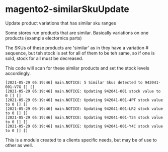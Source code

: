 # magento2-similarSkuUpdate
Update product variations that has similar sku ranges

Some stores run products that are similar. Basically variations on one products (example electornics parts)

The SKUs of these products are 'similar' as in they have a variation # sequence, but teh stock is set for all of them to be teh same, so if one is sold, stock for all must be decreased.

This code will scan for these similar products and set the stock levels accordingly.

```
[2021-05-29 05:19:46] main.NOTICE: 5 Similar Skus detected to 942041-001-V7G [] []
[2021-05-29 05:19:46] main.NOTICE: Updating 942041-001 stock value to 0 [] []
[2021-05-29 05:19:46] main.NOTICE: Updating 942041-001-4PT stock value to 0 [] []
[2021-05-29 05:19:46] main.NOTICE: Updating 942041-001-LR2 stock value to 0 [] []
[2021-05-29 05:19:46] main.NOTICE: Updating 942041-001-T24 stock value to 0 [] []
[2021-05-29 05:19:46] main.NOTICE: Updating 942041-001-Y4C stock value to 0 [] []
```

This is a module created to a clients specific needs, but may be of use to other as well.


